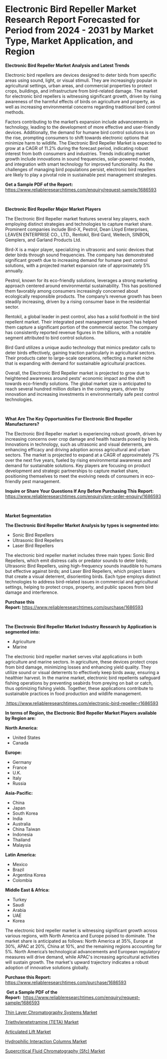 <p><h1>Electronic Bird Repeller Market Research Report Forecasted for Period from 2024 -  2031 by Market Type, Market Application, and Region</h1></p><p><strong>Electronic Bird Repeller Market Analysis and Latest Trends</strong></p>
<p><p>Electronic bird repellers are devices designed to deter birds from specific areas using sound, light, or visual stimuli. They are increasingly popular in agricultural settings, urban areas, and commercial properties to protect crops, buildings, and infrastructure from bird-related damage. The market for electronic bird repellers is witnessing significant growth, driven by rising awareness of the harmful effects of birds on agriculture and property, as well as increasing environmental concerns regarding traditional bird control methods.</p><p>Factors contributing to the market’s expansion include advancements in technology, leading to the development of more effective and user-friendly devices. Additionally, the demand for humane bird control solutions is on the rise, prompting consumers to shift towards electronic options that minimize harm to wildlife. The Electronic Bird Repeller Market is expected to grow at a CAGR of 11.2% during the forecast period, indicating robust interest from both consumers and industries. Trends indicating market growth include innovations in sound frequencies, solar-powered models, and integration with smart technology for improved functionality. As the challenges of managing bird populations persist, electronic bird repellers are likely to play a pivotal role in sustainable pest management strategies.</p></p>
<p><strong>Get a Sample PDF of the Report:&nbsp;</strong> <a href="https://www.reliableresearchtimes.com/enquiry/request-sample/1686593?utm_campaign=1612&utm_medium=2&utm_source=Github&utm_content=ia&utm_term=16102024&utm_id=electronic-bird-repeller">https://www.reliableresearchtimes.com/enquiry/request-sample/1686593</a></p>
<p>&nbsp;</p>
<p><strong>Electronic Bird Repeller Major Market Players</strong></p>
<p><p>The Electronic Bird Repeller market features several key players, each employing distinct strategies and technologies to capture market share. Prominent companies include Bird-X, Pestrol, Dean Lloyd Enterprises, LEAVEN ENTERPRISE CO., LTD., Rentokil, Bird Gard, Weitech, SINBON, Gemplers, and Garland Products Ltd.</p><p>Bird-X is a major player, specializing in ultrasonic and sonic devices that deter birds through sound frequencies. The company has demonstrated significant growth due to increasing demand for humane pest control solutions, with a projected market expansion rate of approximately 5% annually.</p><p>Pestrol, known for its eco-friendly solutions, leverages a strong marketing approach centered around environmental sustainability. This has positioned them favorably among consumers increasingly concerned about ecologically responsible products. The company’s revenue growth has been steadily increasing, driven by a rising consumer base in the residential sector.</p><p>Rentokil, a global leader in pest control, also has a solid foothold in the bird repellent market. Their integrated pest management approach has helped them capture a significant portion of the commercial sector. The company has consistently reported revenue figures in the billions, with a notable segment attributed to bird control solutions.</p><p>Bird Gard utilizes a unique audio technology that mimics predator calls to deter birds effectively, gaining traction particularly in agricultural sectors. Their products cater to large-scale operations, reflecting a market niche that is expanding with demand for sustainable agricultural practices.</p><p>Overall, the Electronic Bird Repeller market is projected to grow due to heightened awareness around pests' economic impact and the shift towards eco-friendly solutions. The global market size is anticipated to reach several hundred million dollars in the coming years, driven by innovation and increasing investments in environmentally safe pest control technologies.</p></p>
<p>&nbsp;</p>
<p><strong>What Are The Key Opportunities For Electronic Bird Repeller Manufacturers?</strong></p>
<p><p>The Electronic Bird Repeller market is experiencing robust growth, driven by increasing concerns over crop damage and health hazards posed by birds. Innovations in technology, such as ultrasonic and visual deterrents, are enhancing efficacy and driving adoption across agricultural and urban sectors. The market is projected to expand at a CAGR of approximately 7% over the next five years, fueled by rising environmental awareness and demand for sustainable solutions. Key players are focusing on product development and strategic partnerships to capture market share, positioning themselves to meet the evolving needs of consumers in eco-friendly pest management.</p></p>
<p><strong>Inquire or Share Your Questions If Any Before Purchasing This Report:</strong> <a href="https://www.reliableresearchtimes.com/enquiry/pre-order-enquiry/1686593?utm_campaign=1612&utm_medium=2&utm_source=Github&utm_content=ia&utm_term=16102024&utm_id=electronic-bird-repeller">https://www.reliableresearchtimes.com/enquiry/pre-order-enquiry/1686593</a></p>
<p>&nbsp;</p>
<p><strong>Market Segmentation</strong></p>
<p><strong>The Electronic Bird Repeller Market Analysis by types is segmented into:</strong></p>
<p><ul><li>Sonic Bird Repellers</li><li>Ultrasonic Bird Repellers</li><li>Laser Bird Repellers</li></ul></p>
<p><p>The electronic bird repeller market includes three main types: Sonic Bird Repellers, which emit distress calls or predator sounds to deter birds; Ultrasonic Bird Repellers, using high-frequency sounds inaudible to humans but effective against birds; and Laser Bird Repellers, which project lasers that create a visual deterrent, disorienting birds. Each type employs distinct technologies to address bird-related issues in commercial and agricultural settings, helping to protect crops, property, and public spaces from bird damage and interference.</p></p>
<p><strong>Purchase this Report:&nbsp;</strong><a href="https://www.reliableresearchtimes.com/purchase/1686593?utm_campaign=1612&utm_medium=2&utm_source=Github&utm_content=ia&utm_term=16102024&utm_id=electronic-bird-repeller">https://www.reliableresearchtimes.com/purchase/1686593</a></p>
<p>&nbsp;</p>
<p><strong>The Electronic Bird Repeller Market Industry Research by Application is segmented into:</strong></p>
<p><ul><li>Agriculture</li><li>Marine</li></ul></p>
<p><p>The electronic bird repeller market serves vital applications in both agriculture and marine sectors. In agriculture, these devices protect crops from bird damage, minimizing losses and enhancing yield quality. They utilize sound or visual deterrents to effectively keep birds away, ensuring a healthier harvest. In the marine market, electronic bird repellents safeguard fishing operations by preventing seabirds from preying on bait or catch, thus optimizing fishing yields. Together, these applications contribute to sustainable practices in food production and wildlife management.</p></p>
<p><a href="https://www.reliableresearchtimes.com/electronic-bird-repeller-r1686593?utm_campaign=1612&utm_medium=2&utm_source=Github&utm_content=ia&utm_term=16102024&utm_id=electronic-bird-repeller">&nbsp;https://www.reliableresearchtimes.com/electronic-bird-repeller-r1686593</a></p>
<p><strong>In terms of Region, the Electronic Bird Repeller Market Players available by Region are:</strong></p>
<p>
    <p> <strong> North America: </strong>
        <ul>
            <li>United States</li>
            <li>Canada</li>
        </ul>
        </p> 
    <p> <strong> Europe: </strong>
        <ul>
            <li>Germany</li>
            <li>France</li>
            <li>U.K.</li>
            <li>Italy</li>
            <li>Russia</li>
        </ul>
        </p> 
    <p> <strong> Asia-Pacific: </strong>
        <ul>
            <li>China</li>
            <li>Japan</li>
            <li>South Korea</li>
            <li>India</li>
            <li>Australia</li>
            <li>China Taiwan</li>
            <li>Indonesia</li>
            <li>Thailand</li>
            <li>Malaysia</li>
        </ul>
        </p> 
    <p> <strong> Latin America: </strong>
        <ul>
            <li>Mexico</li>
            <li>Brazil</li>
            <li>Argentina Korea</li>
            <li>Colombia</li>
        </ul>
        </p> 
    <p> <strong> Middle East & Africa: </strong>
        <ul>
            <li>Turkey</li>
            <li>Saudi</li>
            <li>Arabia</li>
            <li>UAE</li>
            <li>Korea</li>
        </ul>
    </p>
    </p>
<p><p>The electronic bird repeller market is witnessing significant growth across various regions, with North America and Europe poised to dominate. The market share is anticipated as follows: North America at 35%, Europe at 30%, APAC at 20%, China at 10%, and the remaining regions accounting for 5%. North America’s technological advancements and European regulatory measures will drive demand, while APAC's increasing agricultural activities will sustain growth. The market's upward trajectory indicates a robust adoption of innovative solutions globally.</p></p>
<p><strong>Purchase this Report: </strong><a href="https://www.reliableresearchtimes.com/purchase/1686593?utm_campaign=1612&utm_medium=2&utm_source=Github&utm_content=ia&utm_term=16102024&utm_id=electronic-bird-repeller">https://www.reliableresearchtimes.com/purchase/1686593</a></p>
<p>&nbsp;<strong>Get a Sample PDF of the Report:&nbsp;&nbsp;</strong><a href="https://www.reliableresearchtimes.com/enquiry/request-sample/1686593?utm_campaign=1612&utm_medium=2&utm_source=Github&utm_content=ia&utm_term=16102024&utm_id=electronic-bird-repeller">https://www.reliableresearchtimes.com/enquiry/request-sample/1686593</a></p>
<p><strong></strong></p>
<p><p><a href="https://www.linkedin.com/pulse/thin-layer-chromatography-systems-sector-surge-126-growth-roadmap-brznc?trk=public_post_embed_feed-article-content&utm_campaign=1612&utm_medium=2&utm_source=Github&utm_content=ia&utm_term=16102024&utm_id=electronic-bird-repeller">Thin Layer Chromatography Systems Market</a></p><p><a href="https://www.linkedin.com/pulse/key-drivers-triethylenetetramine-teta-market-trends-future-mvqec?trk=public_post_embed_feed-article-content&utm_campaign=1612&utm_medium=2&utm_source=Github&utm_content=ia&utm_term=16102024&utm_id=electronic-bird-repeller">Triethylenetetramine (TETA) Market</a></p><p><a href="https://issuu.com/reportprime-2/docs/articulated-lift-market-size-2030.p_a9f4e323092472?utm_campaign=1612&utm_medium=2&utm_source=Github&utm_content=ia&utm_term=16102024&utm_id=electronic-bird-repeller">Articulated Lift Market</a></p><p><a href="https://www.linkedin.com/pulse/market-insights-global-hydrophilic-interaction-columns-forecast-x2f0c?trk=public_post_embed_feed-article-content&utm_campaign=1612&utm_medium=2&utm_source=Github&utm_content=ia&utm_term=16102024&utm_id=electronic-bird-repeller">Hydrophilic Interaction Columns Market</a></p><p><a href="https://www.linkedin.com/pulse/supercritical-fluid-chromatography-sfc-market-maturity-analysis-5aitc?trk=public_post_embed_feed-article-content&utm_campaign=1612&utm_medium=2&utm_source=Github&utm_content=ia&utm_term=16102024&utm_id=electronic-bird-repeller">Supercritical Fluid Chromatography (Sfc) Market</a></p></p>